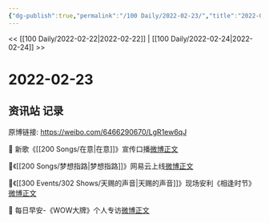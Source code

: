 ```yaml
---
{"dg-publish":true,"permalink":"/100 Daily/2022-02-23/","title":"2022-02-23","created":"2022-12-22T15:37:30.000+08:00","updated":"2023-04-11T14:46:34.000+08:00"}
---
```



<< [[100 Daily/2022-02-22\|2022-02-22]] | [[100 Daily/2022-02-24\|2022-02-24]] >>

# 2022-02-23

## 资讯站 记录

原博链接: https://weibo.com/6466290670/LgR1ew6qJ

🌟 新歌《[[200 Songs/在意\|在意]]》宣传口播[微博正文](https://m.weibo.cn/6466290670/4740066284670954)

🌟《[[200 Songs/梦想指路\|梦想指路]]》网易云上线[微博正文](https://m.weibo.cn/6466290670/4740000752861231)

🌟《[[300 Events/302 Shows/天赐的声音\|天赐的声音]]》现场安利《相逢时节》[微博正文](https://m.weibo.cn/6466290670/4740074614818127)

🌟 每日早安-《WOW大牌》个人专访[微博正文](https://m.weibo.cn/6466290670/4739948780978980)
